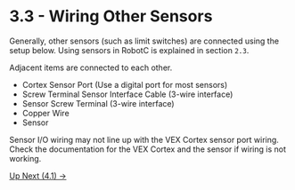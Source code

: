 # 3.3 - Wiring Other Sensors

Generally, other sensors (such as limit switches) are connected using the setup below. Using sensors in RobotC is explained in section `2.3`.

Adjacent items are connected to each other.

- Cortex Sensor Port (Use a digital port for most sensors)
- Screw Terminal Sensor Interface Cable (3-wire interface)
- Sensor Screw Terminal (3-wire interface)
- Copper Wire
- Sensor

Sensor I/O wiring may not line up with the VEX Cortex sensor port wiring. Check the documentation for the VEX Cortex and the sensor if wiring is not working.

[Up Next (4.1) ->](https://github.com/crcsrobotics/wiki/blob/main/4%20-%20TROUBLESHOOTING/1%20-%CORTEX.md)
